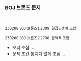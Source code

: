 <h3> BOJ 브론즈 문제  </h3>

<br> 

`230208` `BOJ` `브론즈1` `2309 일곱난쟁이` `조합`

`230208` `BOJ` `브론즈2` `2798 블랙잭` `조합`

- 오타 조심 ...
- 문제 조건 놓치지 않게 조심 ...
